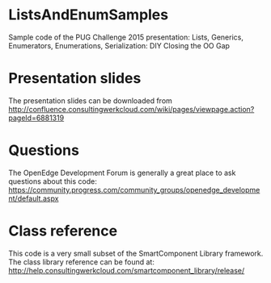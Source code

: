 # ListsAndEnumSamples
Sample code of the PUG Challenge 2015 presentation: Lists, Generics, Enumerators, Enumerations, Serialization: DIY Closing the OO Gap

# Presentation slides

The presentation slides can be downloaded from http://confluence.consultingwerkcloud.com/wiki/pages/viewpage.action?pageId=6881319

# Questions

The OpenEdge Development Forum is generally a great place to ask questions about this code: https://community.progress.com/community_groups/openedge_development/default.aspx

# Class reference

This code is a very small subset of the SmartComponent Library framework. The class library reference can be found at: http://help.consultingwerkcloud.com/smartcomponent_library/release/ 
